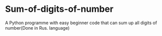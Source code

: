 # Sum-of-digits-of-number
A Python programme with easy beginner code that can sum up all digits of number(Done in Rus. language)
